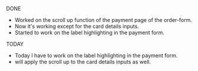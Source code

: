 DONE
- Worked on the scroll up function of the payment page of the order-form.
- Now it's working except for the card details inputs. 
- Started to work on the label highlighting in the payment form. 

TODAY
- Today I have to work on the label highlighting in the payment form.
- will apply the scroll up to the card details inputs as well.